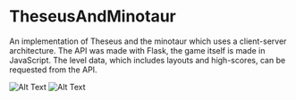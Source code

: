 # TheseusAndMinotaur
An implementation of Theseus and the minotaur which uses a client-server architecture. The API was made with Flask, the game itself is made in JavaScript. The level data, which includes layouts and high-scores, can be requested from the API.

![Alt Text](gifTM1.gif)
![Alt Text](gifTM2.gif)
